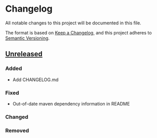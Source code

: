 # Changelog
All notable changes to this project will be documented in this file.

The format is based on [Keep a Changelog](https://keepachangelog.com/en/1.0.0/),
and this project adheres to [Semantic Versioning](https://semver.org/spec/v2.0.0.html).

## [Unreleased]
### Added
- Add CHANGELOG.md

### Fixed
- Out-of-date maven dependency information in README

### Changed

### Removed

[Unreleased]: https://github.com/seeseemelk/MockBukkit
[0.2.1]: https://search.maven.org/artifact/com.github.seeseemelk/MockBukkit-v1.14/0.2.1/jar
